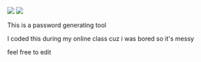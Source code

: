 ![](https://img.shields.io/badge/version-1.0-lightgrey.svg)
![](https://img.shields.io/badge/python-v3.7-blue)


This is a password generating tool

I coded this during my online class cuz i was bored so it's messy

feel free to edit 
